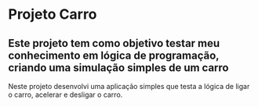 <h1>Projeto Carro</h1>

<h2>Este projeto tem como objetivo testar meu conhecimento em lógica de programação, criando uma simulação simples de um carro</h2>

Neste projeto desenvolvi uma aplicação simples que testa a lógica de ligar o carro, acelerar e desligar o carro.